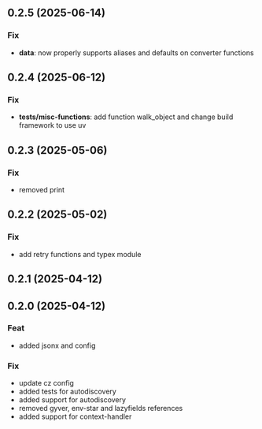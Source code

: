 ## 0.2.5 (2025-06-14)

### Fix

- **data**: now properly supports aliases and defaults on converter functions

## 0.2.4 (2025-06-12)

### Fix

- **tests/misc-functions**: add function walk_object and change build framework to use uv

## 0.2.3 (2025-05-06)

### Fix

- removed print

## 0.2.2 (2025-05-02)

### Fix

- add retry functions and typex module

## 0.2.1 (2025-04-12)

## 0.2.0 (2025-04-12)

### Feat

- added jsonx and config

### Fix

- update cz config
- added tests for autodiscovery
- added support for autodiscovery
- removed gyver, env-star and lazyfields references
- added support for context-handler
